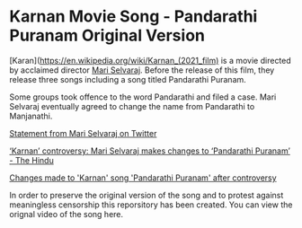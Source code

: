 # Karnan Movie Song - Pandarathi Puranam Original Version

[Karan](https://en.wikipedia.org/wiki/Karnan_(2021_film) is a movie directed by acclaimed director [Mari Selvaraj](https://en.wikipedia.org/wiki/Mari_Selvaraj). Before the release of this film, they release three songs including a song titled Pandarathi Puranam.

Some groups took offence to the word Pandarathi and filed a case. Mari Selvaraj eventually agreed to change the name from Pandarathi to Manjanathi.

[Statement from Mari Selvaraj on Twitter](https://twitter.com/mari_selvaraj/status/1374963251050516482)

[‘Karnan’ controversy: Mari Selvaraj makes changes to ‘Pandarathi Puranam’ - The Hindu](https://www.thehindu.com/entertainment/movies/karnan-controversy-mari-selvaraj-makes-changes-to-pandarathi-puranam/article34159206.ece)

[Changes made to 'Karnan' song 'Pandarathi Puranam' after controversy](https://www.thenewsminute.com/article/changes-made-karnan-song-pandarathi-puranam-after-controversy-145910)

In order to preserve the original version of the song and to protest against meaningless censorship this reporsitory has been created. You can view the orignal video of the song here.
